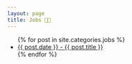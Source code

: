 ```yaml
---
layout: page
title: Jobs 🧑‍💻
---
```

<ul>
  {% for post in site.categories.jobs %}
    <li>
      <a href=".{{ post.url }}">{{ post.date }} - {{ post.title }}</a>
    </li>
  {% endfor %}
</ul>
